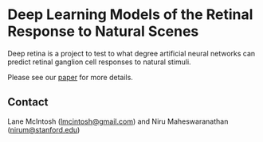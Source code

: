 # Deep Learning Models of the Retinal Response to Natural Scenes
Deep retina is a project to test to what degree artificial neural networks can predict retinal ganglion cell responses to natural stimuli.

Please see our [paper](https://arxiv.org/abs/1702.01825) for more details.

## Contact
Lane McIntosh (lmcintosh@gmail.com) and Niru Maheswaranathan (nirum@stanford.edu)

